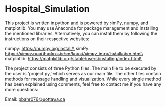 # Hospital_Simulation

This project is written in python and is powered by simPy, numpy, and matplotlib. You may use Anaconda for package management and installing
the mentioned libraries. Alternatively, you can install them by following the instructions on their respective websites:

numpy:      https://numpy.org/install/\
simPy: 	    https://simpy.readthedocs.io/en/latest/simpy_intro/installation.html\
matplotlib: https://matplotlib.org/stable/users/installing/index.html\

The project consists of three Python files. The main file to be executed by the user is 'project.py,' which serves as our main file. The other 
files contain methods for message handling and visualization. While every single method has been explained using comments, feel free to contact 
me if you have any more questions:

Email: pbahr076@uottawa.ca
